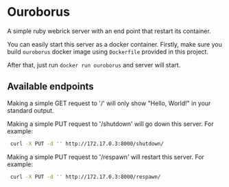 # Ouroborus

A simple ruby webrick server with an end point that
restart its container.

You can easily start this server as a docker container. Firstly, make sure you build `ouroborus` docker image using `Dockerfile` provided in this project.

After that, just run `docker run ouroborus` and server will start.

## Available endpoints

Making a simple GET request to '/' will only show "Hello, World!" in your standard output.

Making a simple PUT request to '/shutdown' will go down this server. For example:

```bash
 curl -X PUT -d '' http://172.17.0.3:8000/shutdown/ 
```

Making a simple PUT request to '/respawn' will restart this server. For example:

```bash
 curl -X PUT -d '' http://172.17.0.3:8000/respawn/ 
``` 